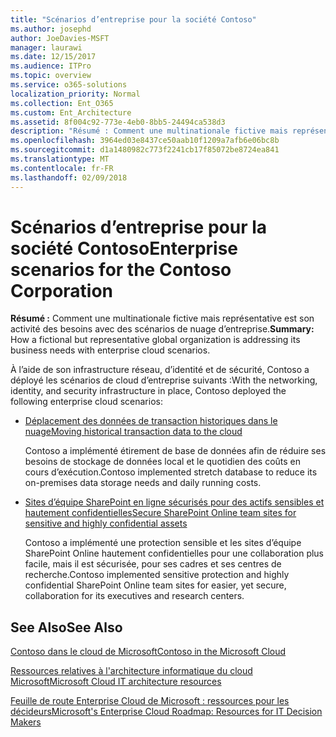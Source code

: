 ```yaml
---
title: "Scénarios d’entreprise pour la société Contoso"
ms.author: josephd
author: JoeDavies-MSFT
manager: laurawi
ms.date: 12/15/2017
ms.audience: ITPro
ms.topic: overview
ms.service: o365-solutions
localization_priority: Normal
ms.collection: Ent_O365
ms.custom: Ent_Architecture
ms.assetid: 8f004c92-773e-4eb0-8bb5-24494ca538d3
description: "Résumé : Comment une multinationale fictive mais représentative est son activité des besoins avec des scénarios de nuage d’entreprise."
ms.openlocfilehash: 3964ed03e8437ce50aab10f1209a7afb6e06bc8b
ms.sourcegitcommit: d1a1480982c773f2241cb17f85072be8724ea841
ms.translationtype: MT
ms.contentlocale: fr-FR
ms.lasthandoff: 02/09/2018
---
```

# <a name="enterprise-scenarios-for-the-contoso-corporation"></a><span data-ttu-id="1756b-103">Scénarios d’entreprise pour la société Contoso</span><span class="sxs-lookup"><span data-stu-id="1756b-103">Enterprise scenarios for the Contoso Corporation</span></span>

 <span data-ttu-id="1756b-104">**Résumé :** Comment une multinationale fictive mais représentative est son activité des besoins avec des scénarios de nuage d’entreprise.</span><span class="sxs-lookup"><span data-stu-id="1756b-104">**Summary:** How a fictional but representative global organization is addressing its business needs with enterprise cloud scenarios.</span></span>
  
<span data-ttu-id="1756b-105">À l’aide de son infrastructure réseau, d’identité et de sécurité, Contoso a déployé les scénarios de cloud d’entreprise suivants :</span><span class="sxs-lookup"><span data-stu-id="1756b-105">With the networking, identity, and security infrastructure in place, Contoso deployed the following enterprise cloud scenarios:</span></span>
  
- [<span data-ttu-id="1756b-106">Déplacement des données de transaction historiques dans le nuage</span><span class="sxs-lookup"><span data-stu-id="1756b-106">Moving historical transaction data to the cloud</span></span>](moving-historical-transaction-data-to-the-cloud.md)
    
    <span data-ttu-id="1756b-107">Contoso a implémenté étirement de base de données afin de réduire ses besoins de stockage de données local et le quotidien des coûts en cours d’exécution.</span><span class="sxs-lookup"><span data-stu-id="1756b-107">Contoso implemented stretch database to reduce its on-premises data storage needs and daily running costs.</span></span>
    
- [<span data-ttu-id="1756b-108">Sites d’équipe SharePoint en ligne sécurisés pour des actifs sensibles et hautement confidentielles</span><span class="sxs-lookup"><span data-stu-id="1756b-108">Secure SharePoint Online team sites for sensitive and highly confidential assets</span></span>](secure-sharepoint-online-team-sites-for-sensitive-and-highly-confidential-assets.md)
    
    <span data-ttu-id="1756b-109">Contoso a implémenté une protection sensible et les sites d’équipe SharePoint Online hautement confidentielles pour une collaboration plus facile, mais il est sécurisée, pour ses cadres et ses centres de recherche.</span><span class="sxs-lookup"><span data-stu-id="1756b-109">Contoso implemented sensitive protection and highly confidential SharePoint Online team sites for easier, yet secure, collaboration for its executives and research centers.</span></span>
    
## <a name="see-also"></a><span data-ttu-id="1756b-110">See Also</span><span class="sxs-lookup"><span data-stu-id="1756b-110">See Also</span></span>

[<span data-ttu-id="1756b-111">Contoso dans le cloud de Microsoft</span><span class="sxs-lookup"><span data-stu-id="1756b-111">Contoso in the Microsoft Cloud</span></span>](contoso-in-the-microsoft-cloud.md)
  
[<span data-ttu-id="1756b-112">Ressources relatives à l'architecture informatique du cloud Microsoft</span><span class="sxs-lookup"><span data-stu-id="1756b-112">Microsoft Cloud IT architecture resources</span></span>](microsoft-cloud-it-architecture-resources.md)

[<span data-ttu-id="1756b-113">Feuille de route Enterprise Cloud de Microsoft : ressources pour les décideurs</span><span class="sxs-lookup"><span data-stu-id="1756b-113">Microsoft's Enterprise Cloud Roadmap: Resources for IT Decision Makers</span></span>](https://sway.com/FJ2xsyWtkJc2taRD)



